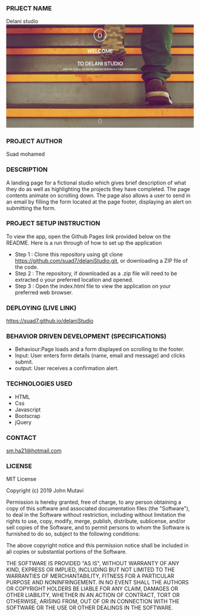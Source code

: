 ### PRIJECT NAME
Delani studio
![screenshot](image/screenshot.png)
### PROJECT AUTHOR
Suad mohamed
### DESCRIPTION
A landing page for a fictional studio which gives brief description of what they do as well as highlighting the projects they have completed. The page contents animate on scrolling down. The page also allows a user to send in an email by filling the form located at the page footer, displaying an alert on submitting the form.
### PROJECT SETUP INSTRUCTION
To view the app, open the Github Pages link provided below on the README. Here is a run through of how to set up the application

- Step 1 : Clone this repository using git clone https://github.com/suad7/delaniStudio.git, or downloading a     ZIP file of the code.
- Step 2 : The repository, if downloaded as a .zip file will need to be extracted o your preferred location      and opened.
- Step 3 : Open the index.html file to view the application on your preferred web browser.
### DEPLOYING (LIVE LINK)
https://suad7.github.io/delaniStudio
### BEHAVIOR DRIVEN DEVELOPMENT (SPECIFICATIONS)
- Behaviour:Page loads and a form displayed on scrolling to the footer.
- Input: User enters form details (name, email and message) and clicks submit.
- output: User receives a confirmation alert.
### TECHNOLOGIES USED
- HTML
- Css
- Javascript
- Bootscrap
- jQuery
### CONTACT 
sm.ha21@hotmail.com
### LICENSE 
MIT License

Copyright (c) 2019 John Mutavi

Permission is hereby granted, free of charge, to any person obtaining a copy
of this software and associated documentation files (the "Software"), to deal
in the Software without restriction, including without limitation the rights
to use, copy, modify, merge, publish, distribute, sublicense, and/or sell
copies of the Software, and to permit persons to whom the Software is
furnished to do so, subject to the following conditions:

The above copyright notice and this permission notice shall be included in all
copies or substantial portions of the Software.

THE SOFTWARE IS PROVIDED "AS IS", WITHOUT WARRANTY OF ANY KIND, EXPRESS OR
IMPLIED, INCLUDING BUT NOT LIMITED TO THE WARRANTIES OF MERCHANTABILITY,
FITNESS FOR A PARTICULAR PURPOSE AND NONINFRINGEMENT. IN NO EVENT SHALL THE
AUTHORS OR COPYRIGHT HOLDERS BE LIABLE FOR ANY CLAIM, DAMAGES OR OTHER
LIABILITY, WHETHER IN AN ACTION OF CONTRACT, TORT OR OTHERWISE, ARISING FROM,
OUT OF OR IN CONNECTION WITH THE SOFTWARE OR THE USE OR OTHER DEALINGS IN THE
SOFTWARE.

